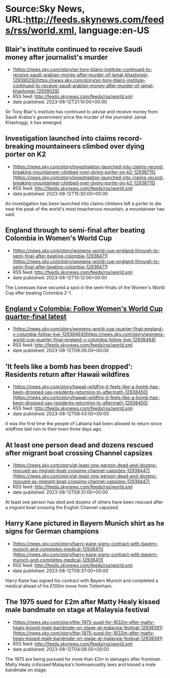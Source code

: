 # Source:Sky News, URL:http://feeds.skynews.com/feeds/rss/world.xml, language:en-US

## Blair's institute continued to receive Saudi money after journalist's murder
 - [https://news.sky.com/story/sir-tony-blairs-institute-continued-to-receive-saudi-arabian-money-after-murder-of-jamal-khashoggi-12939029](https://news.sky.com/story/sir-tony-blairs-institute-continued-to-receive-saudi-arabian-money-after-murder-of-jamal-khashoggi-12939029)
 - RSS feed: http://feeds.skynews.com/feeds/rss/world.xml
 - date published: 2023-08-12T21:10:00+00:00

Sir Tony Blair's institute has continued to advise and receive money from Saudi Arabia's government since the murder of the journalist Jamal Khashoggi, it has emerged.

## Investigation launched into claims record-breaking mountaineers climbed over dying porter on K2
 - [https://news.sky.com/story/investigation-launched-into-claims-record-breaking-mountaineer-climbed-over-dying-porter-on-k2-12938715](https://news.sky.com/story/investigation-launched-into-claims-record-breaking-mountaineer-climbed-over-dying-porter-on-k2-12938715)
 - RSS feed: http://feeds.skynews.com/feeds/rss/world.xml
 - date published: 2023-08-12T15:30:00+00:00

An investigation has been launched into claims climbers left a porter to die near the peak of the world's most treacherous mountain, a mountaineer has said.

## England through to semi-final after beating Colombia in Women's World Cup
 - [https://news.sky.com/story/womens-world-cup-england-through-to-semi-final-after-beating-colombia-12938471](https://news.sky.com/story/womens-world-cup-england-through-to-semi-final-after-beating-colombia-12938471)
 - RSS feed: http://feeds.skynews.com/feeds/rss/world.xml
 - date published: 2023-08-12T10:12:00+00:00

The Lionesses have secured a spot in the semi-finals of the Women's World Cup after beating Colombia 2-1.

## <a href="https://www.skysports.com/football/england-women-vs-colombia-women/live/460887" target="_blank">England v Colombia: Follow Women's World Cup quarter-final latest</a>
 - [https://news.sky.com/story/womens-world-cup-quarter-final-england-v-columbia-follow-live-12938464](https://news.sky.com/story/womens-world-cup-quarter-final-england-v-columbia-follow-live-12938464)
 - RSS feed: http://feeds.skynews.com/feeds/rss/world.xml
 - date published: 2023-08-12T09:26:00+00:00



## 'It feels like a bomb has been dropped': Residents return after Hawaii wildfires
 - [https://news.sky.com/story/hawaii-wildfire-it-feels-like-a-bomb-has-been-dropped-say-residents-returning-to-aftermath-12938450](https://news.sky.com/story/hawaii-wildfire-it-feels-like-a-bomb-has-been-dropped-say-residents-returning-to-aftermath-12938450)
 - RSS feed: http://feeds.skynews.com/feeds/rss/world.xml
 - date published: 2023-08-12T08:43:00+00:00

It was the first time the people of Lahaina had been allowed to return since wildfires laid ruin to their town three days ago.

## At least one person dead and dozens rescued after migrant boat crossing Channel capsizes
 - [https://news.sky.com/story/at-least-one-person-dead-and-dozens-rescued-as-migrant-boat-crossing-channel-capsizes-12938447](https://news.sky.com/story/at-least-one-person-dead-and-dozens-rescued-as-migrant-boat-crossing-channel-capsizes-12938447)
 - RSS feed: http://feeds.skynews.com/feeds/rss/world.xml
 - date published: 2023-08-12T08:31:00+00:00

At least one person has died and dozens of others have been rescued after a migrant boat crossing the English Channel capsized.

## Harry Kane pictured in Bayern Munich shirt as he signs for German champions
 - [https://news.sky.com/story/harry-kane-signs-contract-with-bayern-munich-and-completes-medical-12938411](https://news.sky.com/story/harry-kane-signs-contract-with-bayern-munich-and-completes-medical-12938411)
 - RSS feed: http://feeds.skynews.com/feeds/rss/world.xml
 - date published: 2023-08-12T06:37:00+00:00

Harry Kane has signed his contract with Bayern Munich and completed a medical ahead of his &#163;100m move from Tottenham.

## The 1975 sued for &#163;2m after Matty Healy kissed male bandmate on stage at Malaysia festival
 - [https://news.sky.com/story/the-1975-sued-for-1632m-after-matty-healy-kissed-male-bandmate-on-stage-at-malaysia-festival-12938391](https://news.sky.com/story/the-1975-sued-for-1632m-after-matty-healy-kissed-male-bandmate-on-stage-at-malaysia-festival-12938391)
 - RSS feed: http://feeds.skynews.com/feeds/rss/world.xml
 - date published: 2023-08-12T04:08:00+00:00

The 1975 are being pursued for more than &#163;2m in damages after frontman Matty Healy criticised Malaysia's homosexuality laws and kissed a male bandmate on stage.

